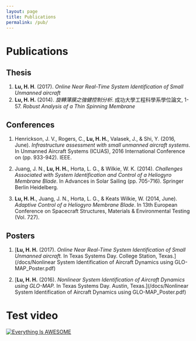 ```yaml
---
layout: page
title: Publications
permalink: /pub/
---
```

# Publications

## Thesis

1. **Lu, H. H**. (2017). *Online Near Real-Time System Identification of Small Unmanned aircraft*
1. **Lu, H. H.** (2014). *旋轉薄膜之強健控制分析*. 成功大學工程科學系學位論文, 1-57. *Robust Analysis of a Thin Spinning Membrane*

## Conferences

1. Henrickson, J. V., Rogers, C., **Lu, H. H.**, Valasek, J., & Shi, Y. (2016, June). *Infrastructure assessment with small unmanned aircraft systems*. In Unmanned Aircraft Systems (ICUAS), 2016 International Conference on (pp. 933-942). IEEE.

1. Juang, J. N., **Lu, H. H.**, Horta, L. G., & Wilkie, W. K. (2014). *Challenges Associated with System Identification and Control of a Heliogyro Membrane Blade*. In Advances in Solar Sailing (pp. 705-716). Springer Berlin Heidelberg.

1. **Lu, H. H.**, Juang, J. N., Horta, L. G., & Keats Wilkie, W. (2014, June). *Adaptive Control of a Heliogyro Membrane Blade*. In 13th European Conference on Spacecraft Structures, Materials & Environmental Testing (Vol. 727).

## Posters

1. [**Lu, H. H.** (2017). *Online Near Real-Time System Identification of Small Unmanned aircraft.* In Texas Systems Day. College Station, Texas.](/docs/Nonlinear System Identification of Aircraft Dynamics using GLO-MAP_Poster.pdf)

1. [**Lu, H. H.** (2016). *Nonlinear System Identification of Aircraft Dynamics using GLO-MAP.* In Texas Systems Day. Austin, Texas.](/docs/Nonlinear System Identification of Aircraft Dynamics using GLO-MAP_Poster.pdf)

# Test video

[![Everything Is AWESOME](http://i.imgur.com/Ot5DWAW.png)](https://youtu.be/StTqXEQ2l-Y?t=35s "Everything Is AWESOME")
